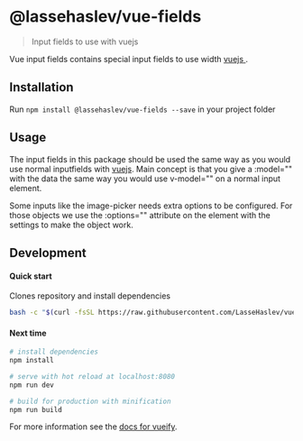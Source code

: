 # @lassehaslev/vue-fields
> Input fields to use with vuejs

Vue input fields contains special input fields to use width [ vuejs ]( http://vuejs.org/ ).

## Installation
Run ```npm install @lassehaslev/vue-fields --save``` in your project folder

## Usage
The input fields in this package should be used the same way as you would use normal inputfields with [vuejs](http://vuejs.org/).
Main concept is that you give a :model="" with the data the same way you would use v-model="" on a normal input element.

Some inputs like the image-picker needs extra options to be configured. For those objects we use the :options="" attribute on the element with the settings to make the object work.

## Development
#### Quick start
Clones repository and install dependencies
``` bash
bash -c "$(curl -fsSL https://raw.githubusercontent.com/LasseHaslev/vue-fields/master/install.sh)"
```

#### Next time
``` bash
# install dependencies
npm install

# serve with hot reload at localhost:8080
npm run dev

# build for production with minification
npm run build
```

For more information see the [docs for vueify](https://github.com/vuejs/vueify).
